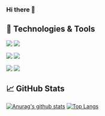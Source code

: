### Hi there 👋

<!--
**ChouTingHsiao/ChouTingHsiao** is a ✨ _special_ ✨ repository because its `README.md` (this file) appears on your GitHub profile.

Here are some ideas to get you started:

- 🔭 I’m currently working on ...
- 🌱 I’m currently learning ...
- 👯 I’m looking to collaborate on ...
- 🤔 I’m looking for help with ...
- 💬 Ask me about ...
- 📫 How to reach me: ...
- 😄 Pronouns: ...
- ⚡ Fun fact: ...
-->
## 🔧 Technologies & Tools 

![](https://img.shields.io/badge/OS-Linux-informational?style=flat&logo=linux&logoColor=white&color=2bbc8a)
![](https://img.shields.io/badge/OS-Windows-informational?style=flat&logo=windows&logoColor=white&color=2bbc8a)


![](https://img.shields.io/badge/Code-JavaScript-informational?style=flat&logo=javascript&logoColor=white&color=2bbc8a)
![](https://img.shields.io/badge/Code-.Net-informational?style=flat&logo=.NET&logoColor=white&color=2bbc8a)

![](https://img.shields.io/badge/tool-VisualStudioCode-informational?style=flat&logo=visual-studio-code&logoColor=white&color=2bbc8a)
![](https://img.shields.io/badge/tool-VisualStudio-informational?style=flat&logo=visual-studio&logoColor=white&color=2bbc8a)

## &#x1f4c8; GitHub Stats
[![Anurag's github stats](https://github-readme-stats.vercel.app/api?username=ChouTingHsiao&theme=gotham&line_height=40)](https://github.com/anuraghazra/github-readme-stats)
[![Top Langs](https://github-readme-stats.vercel.app/api/top-langs/?username=ChouTingHsiao&theme=gotham)](https://github.com/anuraghazra/github-readme-stats)
